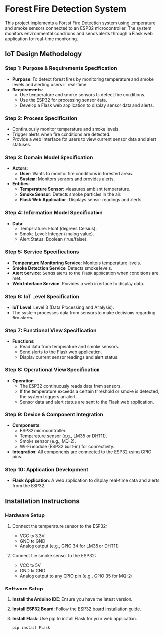 # Forest Fire Detection System

This project implements a Forest Fire Detection system using temperature and smoke sensors connected to an ESP32 microcontroller. The system monitors environmental conditions and sends alerts through a Flask web application for real-time monitoring.

## **IoT Design Methodology**

### **Step 1: Purpose & Requirements Specification**
- **Purpose**: To detect forest fires by monitoring temperature and smoke levels and alerting users in real-time.
- **Requirements**:
  - Use temperature and smoke sensors to detect fire conditions.
  - Use the ESP32 for processing sensor data.
  - Develop a Flask web application to display sensor data and alerts.

### **Step 2: Process Specification**
- Continuously monitor temperature and smoke levels.
- Trigger alerts when fire conditions are detected.
- Provide a web interface for users to view current sensor data and alert statuses.

### **Step 3: Domain Model Specification**
- **Actors**:
  - **User**: Wants to monitor fire conditions in forested areas.
  - **System**: Monitors sensors and provides alerts.
- **Entities**:
  - **Temperature Sensor**: Measures ambient temperature.
  - **Smoke Sensor**: Detects smoke particles in the air.
  - **Flask Web Application**: Displays sensor readings and alerts.

### **Step 4: Information Model Specification**
- **Data**:
  - Temperature: Float (degrees Celsius).
  - Smoke Level: Integer (analog value).
  - Alert Status: Boolean (true/false).

### **Step 5: Service Specifications**
- **Temperature Monitoring Service**: Monitors temperature levels.
- **Smoke Detection Service**: Detects smoke levels.
- **Alert Service**: Sends alerts to the Flask application when conditions are met.
- **Web Interface Service**: Provides a web interface to display data.

### **Step 6: IoT Level Specification**
- **IoT Level**: Level 3 (Data Processing and Analysis).
- The system processes data from sensors to make decisions regarding fire alerts.

### **Step 7: Functional View Specification**
- **Functions**:
  - Read data from temperature and smoke sensors.
  - Send alerts to the Flask web application.
  - Display current sensor readings and alert status.

### **Step 8: Operational View Specification**
- **Operation**:
  - The ESP32 continuously reads data from sensors.
  - If the temperature exceeds a certain threshold or smoke is detected, the system triggers an alert.
  - Sensor data and alert status are sent to the Flask web application.

### **Step 9: Device & Component Integration**
- **Components**:
  - ESP32 microcontroller.
  - Temperature sensor (e.g., LM35 or DHT11).
  - Smoke sensor (e.g., MQ-2).
  - Wi-Fi module (ESP32 built-in) for connectivity.
- **Integration**: All components are connected to the ESP32 using GPIO pins.

### **Step 10: Application Development**
- **Flask Application**: A web application to display real-time data and alerts from the ESP32.

## **Installation Instructions**

### **Hardware Setup**
1. Connect the temperature sensor to the ESP32:
   - VCC to 3.3V
   - GND to GND
   - Analog output (e.g., GPIO 34 for LM35 or DHT11)

2. Connect the smoke sensor to the ESP32:
   - VCC to 5V
   - GND to GND
   - Analog output to any GPIO pin (e.g., GPIO 35 for MQ-2)

### **Software Setup**
1. **Install the Arduino IDE**: Ensure you have the latest version.
2. **Install ESP32 Board**: Follow the [ESP32 board installation guide](https://docs.espressif.com/projects/arduino-esp32/en/latest/installing.html).
3. **Install Flask**: Use pip to install Flask for your web application.

   ```bash
   pip install Flask
